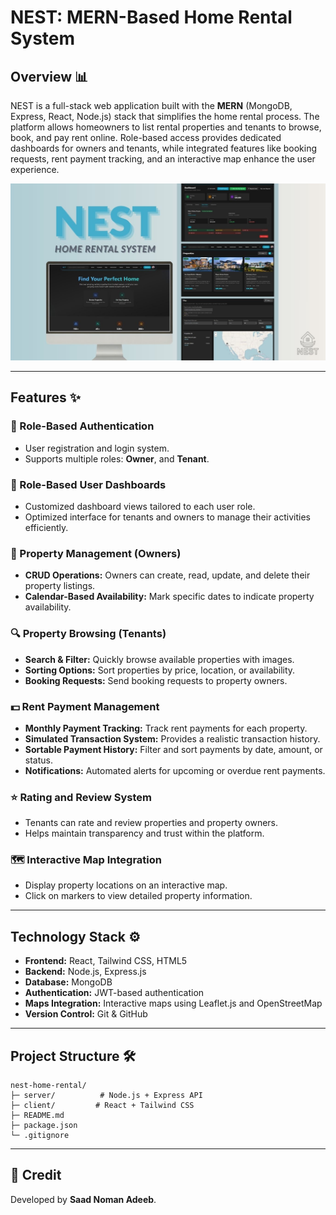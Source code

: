 # NEST: MERN-Based Home Rental System

## Overview 📊

NEST is a full-stack web application built with the **MERN** (MongoDB, Express, React, Node.js) stack that simplifies the home rental process. The platform allows homeowners to list rental properties and tenants to browse, book, and pay rent online. Role-based access provides dedicated dashboards for owners and tenants, while integrated features like booking requests, rent payment tracking, and an interactive map enhance the user experience.

![image_alt](https://github.com/saad-noman/nest-home-rental-system/blob/7d54a6860a5d2137f80d52f71721ca6b1938a213/nest_overview.jpg)

---

## Features ✨

### 👤 Role-Based Authentication

- User registration and login system.
- Supports multiple roles: **Owner**, and **Tenant**.

### 👤 Role-Based User Dashboards

- Customized dashboard views tailored to each user role.
- Optimized interface for tenants and owners to manage their activities efficiently.

### 📝 Property Management (Owners)

- **CRUD Operations:** Owners can create, read, update, and delete their property listings.
- **Calendar-Based Availability:** Mark specific dates to indicate property availability.

### 🔍 Property Browsing (Tenants)

- **Search & Filter:** Quickly browse available properties with images.
- **Sorting Options:** Sort properties by price, location, or availability.
- **Booking Requests:** Send booking requests to property owners.

### 💵 Rent Payment Management

- **Monthly Payment Tracking:** Track rent payments for each property.
- **Simulated Transaction System:** Provides a realistic transaction history.
- **Sortable Payment History:** Filter and sort payments by date, amount, or status.
- **Notifications:** Automated alerts for upcoming or overdue rent payments.

### ⭐ Rating and Review System

- Tenants can rate and review properties and property owners.
- Helps maintain transparency and trust within the platform.

### 🗺️ Interactive Map Integration

- Display property locations on an interactive map.
- Click on markers to view detailed property information.

---

## Technology Stack ⚙️

- **Frontend:** React, Tailwind CSS, HTML5
- **Backend:** Node.js, Express.js
- **Database:** MongoDB
- **Authentication:** JWT-based authentication
- **Maps Integration:** Interactive maps using Leaflet.js and OpenStreetMap
- **Version Control:** Git & GitHub

---

## Project Structure 🛠️

```
nest-home-rental/
├─ server/          # Node.js + Express API
├─ client/         # React + Tailwind CSS
├─ README.md
├─ package.json
└─ .gitignore
```

---

## 🙌 Credit

Developed by **Saad Noman Adeeb**.
